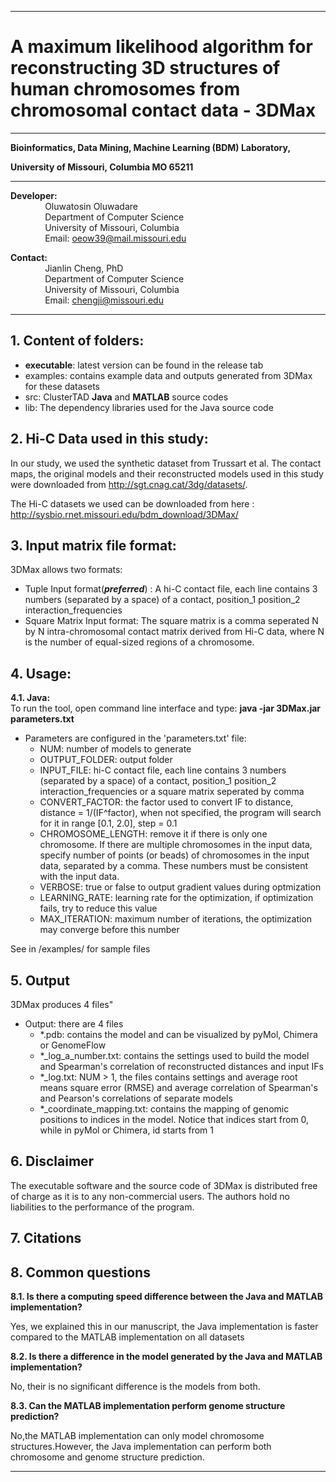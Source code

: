 ------------------------------------------------------------------------------------------------------------------------------------
# A maximum likelihood algorithm for reconstructing 3D structures of human chromosomes from chromosomal contact data - 3DMax
------------------------------------------------------------------------------------------------------------------------------------
**Bioinformatics, Data Mining, Machine Learning (BDM) Laboratory,**

**University of Missouri, Columbia MO 65211**

----------------------------------------------------------------------

**Developer:** <br />
		 &nbsp;&nbsp;&nbsp;&nbsp;&nbsp;&nbsp;&nbsp;&nbsp;&nbsp;&nbsp;&nbsp;&nbsp;&nbsp;&nbsp;Oluwatosin Oluwadare <br />
		 &nbsp;&nbsp;&nbsp;&nbsp;&nbsp;&nbsp;&nbsp;&nbsp;&nbsp;&nbsp;&nbsp;&nbsp;&nbsp;&nbsp;Department of Computer Science <br />
		 &nbsp;&nbsp;&nbsp;&nbsp;&nbsp;&nbsp;&nbsp;&nbsp;&nbsp;&nbsp;&nbsp;&nbsp;&nbsp;&nbsp;University of Missouri, Columbia <br />
		 &nbsp;&nbsp;&nbsp;&nbsp;&nbsp;&nbsp;&nbsp;&nbsp;&nbsp;&nbsp;&nbsp;&nbsp;&nbsp;&nbsp;Email: oeow39@mail.missouri.edu 

**Contact:** <br />
		 &nbsp;&nbsp;&nbsp;&nbsp;&nbsp;&nbsp;&nbsp;&nbsp;&nbsp;&nbsp;&nbsp;&nbsp;&nbsp;&nbsp;Jianlin Cheng, PhD <br />
		 &nbsp;&nbsp;&nbsp;&nbsp;&nbsp;&nbsp;&nbsp;&nbsp;&nbsp;&nbsp;&nbsp;&nbsp;&nbsp;&nbsp;Department of Computer Science <br />
		 &nbsp;&nbsp;&nbsp;&nbsp;&nbsp;&nbsp;&nbsp;&nbsp;&nbsp;&nbsp;&nbsp;&nbsp;&nbsp;&nbsp;University of Missouri, Columbia <br />
		 &nbsp;&nbsp;&nbsp;&nbsp;&nbsp;&nbsp;&nbsp;&nbsp;&nbsp;&nbsp;&nbsp;&nbsp;&nbsp;&nbsp;Email: chengji@missouri.edu 
	 
--------------------------------------------------------------------	

**1.	Content of folders:**
-----------------------------------------------------------	
* **executable**: latest version can be found in the release tab
* examples: contains example data and outputs generated from 3DMax for these datasets 
* src: ClusterTAD **Java** and **MATLAB** source codes
* lib: The dependency libraries used for the Java source code


**2.	Hi-C Data used in this study:**
-----------------------------------------------------------
In our study, we used the synthetic dataset from Trussart et al. The contact maps, the original models and their reconstructed models 
used in this study were downloaded from http://sgt.cnag.cat/3dg/datasets/. 

The Hi-C  datasets we used can be downloaded from here : http://sysbio.rnet.missouri.edu/bdm_download/3DMax/ 


**3.	Input matrix file format:**
-----------------------------------------------------------
3DMax allows two formats:
* Tuple Input format(**_preferred_**) : A hi-C contact file, each line contains 3 numbers (separated by a space) of a contact, position_1 position_2 interaction_frequencies
* Square Matrix Input format: The square matrix is a comma seperated N by N intra-chromosomal contact matrix derived from Hi-C data, where N is the number of equal-sized regions of a chromosome.


**4.	Usage:**
-----------------------------------------------------------
**4.1. 	Java:** <br />
To run the tool, open command line interface and type: 	 **java -jar 3DMax.jar parameters.txt** 

- Parameters are configured in the 'parameters.txt' file:
	+ NUM: number of models to generate
	+ OUTPUT_FOLDER: output folder
	+ INPUT_FILE: hi-C contact file, each line contains 3 numbers (separated by a space) of a contact, position_1 position_2 interaction_frequencies  or a square matrix seperated by comma
	+ CONVERT_FACTOR: the factor used to convert IF to distance, distance = 1/(IF^factor), when not specified, the program will search for it in range [0.1, 2.0], step = 0.1
	+ CHROMOSOME_LENGTH: remove it if there is only one chromosome. If there are multiple chromosomes in the input data, specify number of points (or beads) of chromosomes in the input data, separated by a comma. These numbers must be consistent with the input data.	
	+ VERBOSE: true or false to output gradient values during optmization
	+ LEARNING_RATE: learning rate for the optimization, if optimization fails, try to reduce this value
	+ MAX_ITERATION: maximum number of iterations, the optimization may converge before this number

See in /examples/ for sample files


**5.	Output**
-----------------------------------------------------------
3DMax produces 4  files"

- Output: there are 4 files	
	+ *.pdb: contains the model and can be visualized by pyMol, Chimera or GenomeFlow
	+ *_log_a_number.txt: contains the settings used to build the model and Spearman's correlation of reconstructed distances and input IFs
	+ *_log.txt: NUM > 1, the files contains settings and average root means square error (RMSE) and average correlation of Spearman's and Pearson's correlations of separate models
	+ *_coordinate_mapping.txt: contains the mapping of genomic positions to indices in the model. Notice that indices start from 0, while in pyMol or Chimera, id starts from 1

**6. Disclaimer**
-----------------------------------------------------------
The executable software and the source code of 3DMax is distributed free of charge as it is to any non-commercial users. The authors hold no liabilities to the performance of the program.

**7. Citations**
-----------------------------------------------------------


**8. Common questions**
-----------------------------------------------------------
**8.1. Is there a computing speed difference between the Java and MATLAB implementation?**

Yes, we explained this in our manuscript, the Java implementation is faster compared to the MATLAB implementation on all datasets

**8.2. Is there a difference in the model generated by the Java and MATLAB implementation?**

No, their is no significant difference is the models from both.

**8.3. Can the MATLAB implementation perform genome structure prediction?**

No,the MATLAB implementation can only model chromosome structures.However, the Java implementation can perform both chromosome and genome structure prediction.

-----------------------------------------------------------